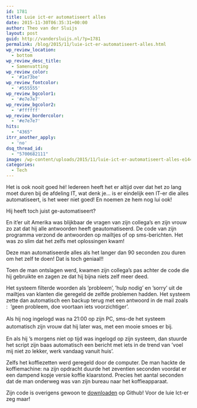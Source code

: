 ```yaml
---
id: 1781
title: Luie ict-er automatiseert alles
date: 2015-11-30T06:35:31+00:00
author: Theo van der Sluijs
layout: post
guid: http://vandersluijs.nl/?p=1781
permalink: /blog/2015/11/luie-ict-er-automatiseert-alles.html
wp_review_location:
  - bottom
wp_review_desc_title:
  - Samenvatting
wp_review_color:
  - '#1e73be'
wp_review_fontcolor:
  - '#555555'
wp_review_bgcolor1:
  - '#e7e7e7'
wp_review_bgcolor2:
  - '#ffffff'
wp_review_bordercolor:
  - '#e7e7e7'
hits:
  - "4365"
itrr_another_apply:
  - 'no'
dsq_thread_id:
  - "5700682111"
image: /wp-content/uploads/2015/11/luie-ict-er-automatiseert-alles-e1448811399571-825x363.jpeg
categories:
  - Tech
---
```

Het is ook nooit goed hé! Iedereen heeft het er altijd over dat het zo lang moet duren bij de afdeling IT, wat denk je&#8230; is er eindelijk een IT-er die alles automatiseert, is het weer niet goed! En noemen ze hem nog lui ook!

Hij heeft toch juist ge-automatiseert?

<!--more-->

En it’er uit Amerika was blijkbaar de vragen van zijn collega&#8217;s en zijn vrouw zo zat dat hij alle antwoorden heeft geautomatiseerd. De code van zijn programma verzond de antwoorden op mailtjes of op sms-berichten. Het was zo slim dat het zelfs met oplossingen kwam!

Deze man automatiseerde alles als het langer dan 90 seconden zou duren om het zelf te doen! Dat is toch geniaal!!

Toen de man ontslagen werd, kwamen zijn collega&#8217;s pas achter de code die hij gebruikte en zagen ze dat hij bijna niets zelf meer deed.

Het systeem filterde woorden als ’probleem’, ’hulp nodig’ en ’sorry’ uit de mailtjes van klanten die geregeld de zelfde problemen hadden. Het systeem zette dan automatisch een backup terug met een antwoord in de mail zoals :  ’geen probleem, doe voortaan iets voorzichtiger’.

<span style="line-height: 1.5;">Als hij nog ingelogd was na 21:00 op zijn PC, sms-de het systeem automatisch zijn vrouw dat hij later was, met een mooie smoes er bij.</span>

En als hij &#8217;s morgens niet op tijd was ingelogd op zijn systeem, dan stuurde het script zijn baas automatisch een bericht met iets in de trend van ’voel mij niet zo lekker, werk vandaag vanuit huis’.

Zelfs het koffiezetten werd geregeld door de computer. De man hackte de koffiemachine: na zijn opdracht duurde het zeventien seconden voordat er een dampend kopje versie koffie klaarstond. Precies het aantal seconden dat de man onderweg was van zijn bureau naar het koffieapparaat.

Zijn code is overigens gewoon te <a href="https://github.com/NARKOZ/hacker-scripts" target="_blank">downloaden</a> op Github! Voor de luie Ict-er zeg maar!